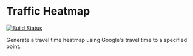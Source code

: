 # Traffic Heatmap

[![Build Status](https://api.shippable.com/projects/541a18cfac22859af744104d/badge?branchName=master)](https://app.shippable.com/projects/541a18cfac22859af744104d/builds/latest)

Generate a travel time heatmap using Google's travel time to a specified point.
